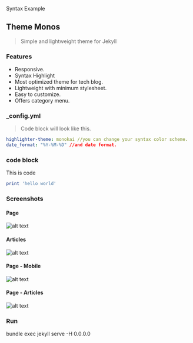 Syntax Example

## Theme Monos
> Simple and lightweight theme for Jekyll

### Features
- Responsive.
- Syntax Highlight
- Most optimized theme for tech blog.
- Lightweight with minimum stylesheet.
- Easy to customize.
- Offers category menu.

### _config.yml
> Code block will look like this.
```yml
highlighter-theme: monokai //you can change your syntax color scheme.
date_format: "%Y-%M-%D" //and date format.
```

### code block
This is code
```ruby
print 'hello world'
```

### Screenshots
#### Page
![alt text](/runebook/public/img/screenshot-1.png)
#### Articles
![alt text](/runebook/public/img/screenshot-2.png)
#### Page - Mobile
![alt text](/runebook/public/img/screenshot-m1.png)
#### Page - Articles
![alt text](/runebook/public/img/screenshot-m2.png)

### Run
bundle exec jekyll serve -H 0.0.0.0
